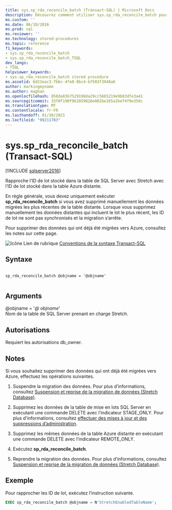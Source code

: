 ```yaml
---
title: sys.sp_rda_reconcile_batch (Transact-SQL) | Microsoft Docs
description: Découvrez comment utiliser sys.sp_rda_reconcile_batch pour rapprocher l’ID de lot dans la table de SQL Server compatible Stretch avec l’ID de lot stocké dans la table Azure distante.
ms.custom: ''
ms.date: 06/10/2016
ms.prod: sql
ms.reviewer: ''
ms.technology: stored-procedures
ms.topic: reference
f1_keywords:
- sys.sp_rda_reconcile_batch
- sys.sp_rda_reconcile_batch_TSQL
dev_langs:
- TSQL
helpviewer_keywords:
- sys.sp_rda_reconcile_batch stored procedure
ms.assetid: 6d21eac3-7b6c-4fe0-8bc4-bf503f3948a6
author: markingmyname
ms.author: maghan
ms.openlocfilehash: 858da83b7529198da29cc5665219e9b83dfe3a41
ms.sourcegitcommit: 33f0f190f962059826e002be165a2bef4f9e350c
ms.translationtype: MT
ms.contentlocale: fr-FR
ms.lasthandoff: 01/30/2021
ms.locfileid: "99211783"
---
```

# <a name="syssp_rda_reconcile_batch-transact-sql"></a>sys.sp_rda_reconcile_batch (Transact-SQL)
[!INCLUDE [sqlserver2016](../../includes/applies-to-version/sqlserver2016.md)]

  Rapproche l’ID de lot stocké dans la table de SQL Server avec Stretch avec l’ID de lot stocké dans la table Azure distante.  
  
 En règle générale, vous devez uniquement exécuter **sp_rda_reconcile_batch** si vous avez supprimé manuellement les données migrées les plus récentes de la table distante. Lorsque vous supprimez manuellement les données distantes qui incluent le lot le plus récent, les ID de lot ne sont pas synchronisés et la migration s’arrête.  
 
 Pour supprimer des données qui ont déjà été migrées vers Azure, consultez les notes sur cette page.
  
 ![Icône Lien de rubrique](../../database-engine/configure-windows/media/topic-link.gif "Icône du lien de rubrique") [Conventions de la syntaxe Transact-SQL](../../t-sql/language-elements/transact-sql-syntax-conventions-transact-sql.md)  
   
## <a name="syntax"></a>Syntaxe  
  
```  
  
sp_rda_reconcile_batch @objname = '@objname'  
  
```  
  
## <a name="arguments"></a>Arguments  
 \@objname = '*\@ objname*'  
 Nom de la table de SQL Server prenant en charge Stretch.  
  
## <a name="permissions"></a>Autorisations  
 Requiert les autorisations db_owner.  
  
## <a name="remarks"></a>Notes  
 Si vous souhaitez supprimer des données qui ont déjà été migrées vers Azure, effectuez les opérations suivantes.  
  
1.  Suspendre la migration des données. Pour plus d’informations, consultez [Suspension et reprise de la migration de données &#40;Stretch Database&#41;](../../sql-server/stretch-database/pause-and-resume-data-migration-stretch-database.md).  
  
2.  Supprimez les données de la table de mise en lots SQL Server en exécutant une commande DELETE avec l’indicateur STAGE_ONLY. Pour plus d’informations, consultez [effectuer des mises à jour et des suppressions d’administration](../../sql-server/stretch-database/manage-and-troubleshoot-stretch-database.md#adminHints).
  
3.  Supprimez les mêmes données de la table Azure distante en exécutant une commande DELETE avec l’indicateur REMOTE_ONLY.  
  
4.  Exécutez **sp_rda_reconcile_batch**.  
  
5.  Reprendre la migration des données. Pour plus d’informations, consultez [Suspension et reprise de la migration de données &#40;Stretch Database&#41;](../../sql-server/stretch-database/pause-and-resume-data-migration-stretch-database.md).  
  
## <a name="example"></a>Exemple  
 Pour rapprocher les ID de lot, exécutez l’instruction suivante.  
  
```sql  
EXEC sp_rda_reconcile_batch @objname = N'StretchEnabledTableName';  
```  
  
  
